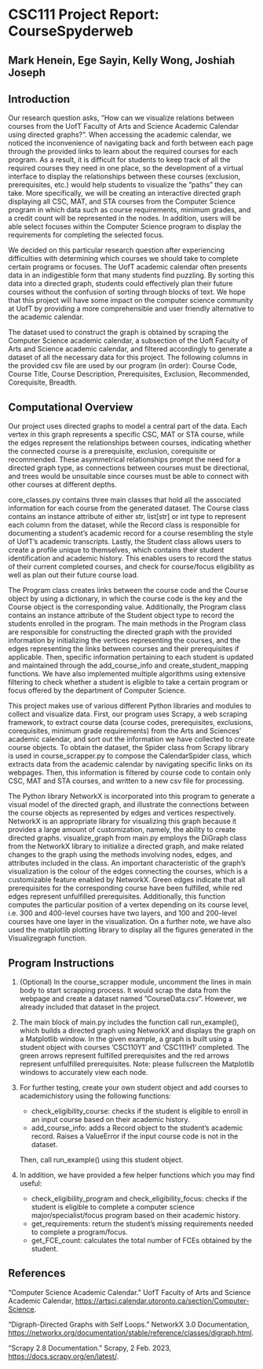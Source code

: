 # CSC111 Project Report: CourseSpyderweb

## Mark Henein, Ege Sayin, Kelly Wong, Joshiah Joseph

## Introduction

Our research question asks, ”How can we visualize relations between courses from the UofT Faculty of
Arts and Science Academic Calendar using directed graphs?”. When accessing the academic calendar, we
noticed the inconvenience of navigating back and forth between each page through the provided links to learn about
the required courses for each program. As a result, it is difficult for students to keep track of all the required
courses they need in one place, so the development of a virtual interface to display the relationships between these
courses (exclusion, prerequisites, etc.) would help students to visualize the ”paths” they can take. More specifically,
we will be creating an interactive directed graph displaying all CSC, MAT, and STA courses from the Computer Science
program in which data such as course requirements, minimum grades, and a credit count will be represented in the
nodes. In addition, users will be able select focuses within the Computer Science program to display the requirements
for completing the selected focus.

We decided on this particular research question after experiencing difficulties with determining which courses we
should take to complete certain programs or focuses. The UofT academic calendar often presents data in an indigestible 
form that many students find puzzling. By sorting this data into a directed graph, students could effectively
plan their future courses without the confusion of sorting through blocks of text. We hope that this project will have
some impact on the computer science community at UofT by providing a more comprehensible and user friendly
alternative to the academic calendar.

The dataset used to construct the graph is obtained by scraping the Computer Science academic calendar, a subsection 
of the Uoft Faculty of Arts and Science academic calendar, and filtered accordingly to generate a dataset of all
the necessary data for this project. The following columns in the provided csv file are used by our program (in order):
Course Code, Course Title, Course Description, Prerequisites, Exclusion, Recommended, Corequisite, Breadth.

## Computational Overview

Our project uses directed graphs to model a central part of the data. Each vertex in this graph represents a specific
CSC, MAT or STA course, while the edges represent the relationships between courses, indicating whether the connected 
course is a prerequisite, exclusion, corequisite or recommended. These asymmetrical relationships prompt the
need for a directed graph type, as connections between courses must be directional, and trees would be unsuitable
since courses must be able to connect with other courses at different depths.

core_classes.py contains three main classes that hold all the associated information for each course from the generated 
dataset. The Course class contains an instance attribute of either str, list[str] or int type to represent each
column from the dataset, while the Record class is responsible for documenting a student’s academic record for a
course resembling the style of UofT’s academic transcripts. Lastly, the Student class allows users to create a profile
unique to themselves, which contains their student identification and academic history. This enables users to record
the status of their current completed courses, and check for course/focus eligibility as well as plan out their future
course load.

The Program class creates links between the course code and the Course object by using a dictionary, in which
the course code is the key and the Course object is the corresponding value. Additionally, the Program class contains 
an instance attribute of the Student object type to record the students enrolled in the program. The main
methods in the Program class are responsible for constructing the directed graph with the provided information
by initializing the vertices representing the courses, and the edges representing the links between courses and their
prerequisites if applicable. Then, specific information pertaining to each student is updated and maintained through
the add_course_info and create_student_mapping functions. We have also implemented multiple algorithms using
extensive filtering to check whether a student is eligible to take a certain program or focus offered by the department
of Computer Science.

This project makes use of various different Python libraries and modules to collect and visualize data. First, our
program uses Scrapy, a web scraping framework, to extract course data (course codes, prerequisites, exclusions,
corequisites, minimum grade requirements) from the Arts and Sciences’ academic calendar, and sort out the information 
we have collected to create course objects. To obtain the dataset, the Spider class from Scrapy library is used in 
course_scrapper.py to compose the CalendarSpider class, which extracts data from the academic calendar by navigating 
specific links on its webpages. Then, this information is filtered by course code to contain only CSC, MAT and STA 
courses, and written to a new csv file for processing.

The Python library NetworkX is incorporated into this program to generate a visual model of the directed graph, and
illustrate the connections between the course objects as represented by edges and vertices respectively. NetworkX
is an appropriate library for visualizing this graph because it provides a large amount of customization, namely,
the ability to create directed graphs. visualize_graph from main.py employs the DiGraph class from the
NetworkX library to initialize a directed graph, and make related changes to the graph using the methods involving 
nodes, edges, and attributes included in the class. An important characteristic of the graph’s visualization is
the colour of the edges connecting the courses, which is a customizable feature enabled by NetworkX. Green edges
indicate that all prerequisites for the corresponding course have been fulfilled, while red edges represent unfulfilled
prerequisites. Additionally, this function computes the particular position of a vertex depending on its course level,
i.e. 300 and 400-level courses have two layers, and 100 and 200-level courses have one layer in the visualization.
On a further note, we have also used the matplotlib plotting library to display all the figures generated in the
Visualizegraph function.

## Program Instructions

1. (Optional) In the course_scrapper module, uncomment the lines in main body to start scrapping process. It
    would scrap the data from the webpage and create a dataset named ”CourseData.csv”. However, we already
    included that dataset in the project.
2. The main block of main.py includes the function call run_example(), which builds a directed graph using
    NetworkX and displays the graph on a Matplotlib window. In the given example, a graph is built using a
    student object with courses ’CSC110Y1’ and ’CSC111H1’ completed. The green arrows represent fulfilled
    prerequisites and the red arrows represent unfulfilled prerequisites.
    Note: please fullscreen the Matplotlib windows to accurately view each node.
3. For further testing, create your own student object and add courses to academichistory using the following functions:
    - check_eligibility_course: checks if the student is eligible to enroll in an input course based on their academic
   history.
    - add_course_info: adds a Record object to the student’s academic record. Raises a ValueError if the input course code
   is not in the dataset.

    Then, call run_example() using this student object.

4. In addition, we have provided a few helper functions which you may find useful:
    - check_eligibility_program and check_eligibility_focus: checks if the student is eligible to complete a
       computer science major/specialist/focus program based on their academic history.
    - get_requirements: return the student’s missing requirements needed to complete a program/focus.
    - get_FCE_count: calculates the total number of FCEs obtained by the student.


## References

“Computer Science Academic Calendar.” UofT Faculty of Arts and Science Academic Calendar, https://artsci.calendar.utoronto.ca/section/Computer-Science.

“Digraph-Directed Graphs with Self Loops.” NetworkX 3.0 Documentation, https://networkx.org/documentation/stable/reference/classes/digraph.html.

“Scrapy 2.8 Documentation.” Scrapy, 2 Feb. 2023, https://docs.scrapy.org/en/latest/.
